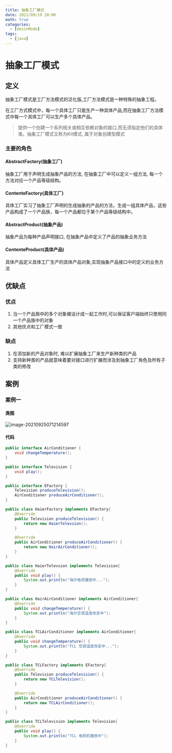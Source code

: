 ```yaml
---
title: 抽象工厂模式
date: 2021/09/19 20:00
math: true
categories:
  - [desinMode]
tags:
  - [java]
---
```


# 抽象工厂模式

## 定义

抽象工厂模式是工厂方法模式的泛化版,工厂方法模式是一种特殊的抽象工程。

在工厂方式模式中，每一个具体工厂只能生产一种具体产品,而在抽象工厂方法模式中每一个具体工厂可以生产多个具体产品。

> 提供一个创建一个系列相关或相互依赖对象的接口,而无须指定他们的具体类。抽象工厂模式又称为Kit模式, 属于对象创建型模式

### 主要的角色

#### AbstractFactory(抽象工厂)

抽象工厂用于声明生成抽象产品的方法, 在抽象工厂中可以定义一组方法, 每一个方法对应一个产品等级结构。

#### ContenteFactory(具体工厂)

具体工厂实习了抽象工厂声明的生成抽象的产品的方法，生成一组具体产品，这些产品构成了一个产品族，每一个产品都位于某个产品等级结构中。

#### AbstractProduct(抽象产品)

抽象产品为每种产品声明接口, 在抽象产品中定义了产品的抽象业务方法

#### ContenteProduct(具体产品)

具体产品定义具体工厂生产的具体产品对象,实现抽象产品接口中的定义的业务方法

## 优缺点

### 优点

1. 当一个产品族中的多个对象被设计成一起工作时,可以保证客户端始终只使用同一个产品族中的对象
2. 其他优点和工厂模式一致

### 缺点

1. 在添加新的产品对象时, 难以扩展抽象工厂来生产新种类的产品
2. 支持新种类的产品就意味着要对接口进行扩展而涉及到抽象工厂角色及所有子类的修改

## 案例

### 案例一

#### 类图

![image-20210925071214597](https://fastly.jsdelivr.net/gh/xiaou66/picture@master/image/1632525236663image-20210925071214597.png)

#### 代码

```java AirConditioner.java
public interface AirConditioner {
    void changeTemperature();
}
```

```java Television.java
public interface Television {
    void play();
}
```

```java EFactory.java
public interface EFactory {
    Television produceTelevision();
    AirConditioner produceAirConditioner();
}
```

```java HaierFactory.javva
public class HaierFactory implements EFactory{
    @Override
    public Television produceTelevision() {
        return new HaierTelevsion();
    }

    @Override
    public AirConditioner produceAirConditioner() {
        return new HairAirConditioner();
    }
}
```

```java HaierTelevsion.java
public class HaierTelevsion implements Television{
    @Override
    public void play() {
        System.out.println("海尔电视播放中...");
    }
}
```

```java HairAirConditioner.java
public class HairAirConditioner implements AirConditioner{
    @Override
    public void changeTemperature() {
        System.out.println("海尔空调温度改变中");
    }
}
```

```java TCLAirConditioner.java
public class TCLAirConditioner implements AirConditioner{
    @Override
    public void changeTemperature() {
        System.out.println("TCL 空调温度改变中...");
    }
}
```

```java TCLFactory.java
public class TCLFactory implements EFactory{
    @Override
    public Television produceTelevision() {
        return new TCLTelevision();
    }

    @Override
    public AirConditioner produceAirConditioner() {
        return new TCLAirConditioner();
    }
}
```

```java TCLTelevision.java
public class TCLTelevision implements Television{
    @Override
    public void play() {
        System.out.println("TCL 电视机播放中");
    }
}
```

